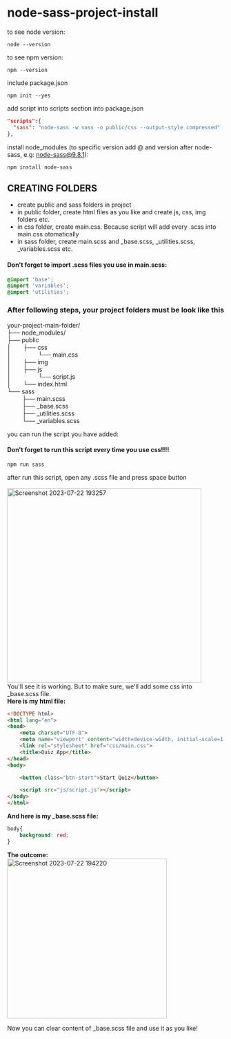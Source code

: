 # node-sass-project-install

to see node version:
```
node --version
```

to see npm version:
```
npm --version
```

include package.json
```
npm init --yes
```

add script into scripts section into package.json 
``` .json
"scripts":{
  "sass": "node-sass -w sass -o public/css --output-style compressed"
},
```

install node_modules (to specific version add @ and version after node-sass, e.g: node-sass@9.8.1):
```
npm install node-sass
```
## CREATING FOLDERS
- create public and sass folders in project
- in public folder, create html files as you like and create js, css, img folders etc.
- in css folder, create main.css. Because script will add every .scss into main.css otomatically
- in sass folder, create main.scss and _base.scss, _utilities.scss, _variables.scss etc.

#### Don't forget to import .scss files you use in main.scss:
``` css
@import 'base';
@import 'variables';
@import 'utilities';
```

### After following steps, your project folders must be look like this
your-project-main-folder/ <br>
├── node_modules/ <br>
├── public <br>
│&emsp;&emsp;├── css <br>
│&emsp;&emsp;&emsp;&emsp;&ensp;└── main.css<br>
│&emsp;&emsp;├── img <br>
│&emsp;&emsp;├── js <br>
│&emsp;&emsp;&emsp;&emsp;&ensp;└── script.js<br>
│&emsp;&emsp;└── index.html <br>
└── sass <br>
&emsp;&emsp;&ensp;├── main.scss <br>
&emsp;&emsp;&ensp;├── _base.scss <br>
&emsp;&emsp;&ensp;├── _utilities.scss <br>
&emsp;&emsp;&ensp;└── _variables.scss <br>

you can run the script you have added:
#### Don't forget to run this script every time you use css!!!!
```
npm run sass
```

after run this script, open any .scss file and press space button <br><br>
<img width="450" alt="Screenshot 2023-07-22 193257" src="https://github.com/sevro49/node-sass-project-commands/assets/95761902/347f46c6-b412-4fab-b615-09bd7d56d38a"> <br>
You'll see it is working. But to make sure, we'll add some css into _base.scss file. <br>
**Here is my html file:**
``` html
<!DOCTYPE html>
<html lang="en">
<head>
    <meta charset="UTF-8">
    <meta name="viewport" content="width=device-width, initial-scale=1.0">
    <link rel="stylesheet" href="css/main.css">
    <title>Quiz App</title>
</head>
<body>

    <button class="btn-start">Start Quiz</button>

    <script src="js/script.js"></script>
</body>
</html>
```

**And here is my _base.scss file:**
``` css
body{
    background: red;
}
```

**The outcome:** <br>
<img width="370" alt="Screenshot 2023-07-22 194220" src="https://github.com/sevro49/node-sass-project-commands/assets/95761902/6dde9f88-09c9-4e4b-bd33-624f2b57f1e2">

Now you can clear content of _base.scss file and use it as you like!
